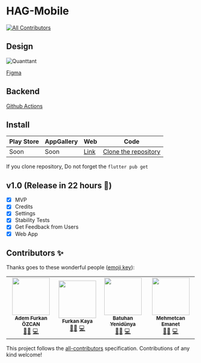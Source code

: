 # HAG-Mobile
<!-- ALL-CONTRIBUTORS-BADGE:START - Do not remove or modify this section -->
[![All Contributors](https://img.shields.io/badge/all_contributors-3-orange.svg?style=flat-square)](#contributors-)
<!-- ALL-CONTRIBUTORS-BADGE:END -->



## Design

![Quanttant](https://user-images.githubusercontent.com/23127261/104778522-87c8fa00-578e-11eb-8f4b-5b6f9bf7216d.png)

[Figma](https://www.figma.com/file/End98E0PyTxwL9LnLMGYXD/HAG?node-id=0%3A1)

## Backend

[Github Actions](https://github.com/Quanttant/HAG-Datalog.git)

## Install

|Play Store|AppGallery|Web|Code|
|--|--|--|--|
|Soon|Soon|[Link](https://quanttant.com/hag/web/#/)|[Clone the repository](https://github.com/Quanttant/HAG-Mobil.git)|

 If you clone repository, Do not forget the  `flutter pub get` 

## v1.0 (Release in 22 hours 💪) 
- [x] MVP
- [x] Credits
- [x] Settings
- [x] Stability Tests
- [x] Get Feedback from Users
- [x] Web App

## Contributors ✨

Thanks goes to these wonderful people ([emoji key](https://allcontributors.org/docs/en/emoji-key)):

<!-- ALL-CONTRIBUTORS-LIST:START - Do not remove or modify this section -->
<!-- prettier-ignore-start -->
<!-- markdownlint-disable -->
<table>
  <tr>
    <td align="center"><a href="https://ademfurkan.com/"><img src="https://avatars0.githubusercontent.com/u/21019611?v=4" width="100px;" alt=""/><br /><sub><b>Adem Furkan ÖZCAN</b></sub></a><br /><a href="#design-Adem68" title="Design">🎨</a><a href="#maintenance-Adem68" title="Maintenance">🚧</a> <a href="https://github.com/Quanttant/HAG-Mobil/commits?author=Adem68" title="Code">💻</a> </td>
    <td align="center"><a href="https://iamfurkan.com"><img src="https://avatars3.githubusercontent.com/u/23127261?v=4" width="100px;" alt=""/><br /><sub><b>Furkan Kaya</b></sub></a><br /><a href="#design-Wijt" title="Design">🎨</a><a href="#maintenance-Wijt" title="Maintenance">🚧</a>  <a href="https://github.com/Quanttant/HAG-Mobil/commits?author=Wijt" title="Code">💻</a></td>
    <td align="center"><a href="batuhanyenidunya.com"><img src="https://avatars2.githubusercontent.com/u/44680817?s=460&u=d5c8f9ef2f5ce5362d1527f08d62e54f3d27457e&v=4" width="100px;" alt=""/><br /><sub><b>Batuhan Yenidünya</b></sub></a><br /><a href="#design-batuhanyndny" title="Design">🎨</a><a href="#maintenance-batuhanyndny" title="Maintenance">🚧</a>  <a href="https://github.com/Quanttant/HAG-Mobil/commits?author=batuhanyndny" title="Code">💻</a></td>
    <td align="center"><a href="https://mehmetcanemanet.com/#/"><img src="https://avatars2.githubusercontent.com/u/44415149?s=460&u=54afb377d0f92cc53c85c2c09864417f5a9237bc&v=4" width="100px;" alt=""/><br /><sub><b>Mehmetcan Emanet</b></sub></a><br /><a href="#design-emanet" title="Design">🎨</a><a href="#maintenance-emanet" title="Maintenance">🚧</a>  <a href="https://github.com/Quanttant/HAG-Mobil/commits?author=emanet" title="Code">💻</a></td>
  </tr>
</table>

<!-- markdownlint-enable -->
<!-- prettier-ignore-end -->
<!-- ALL-CONTRIBUTORS-LIST:END -->

This project follows the [all-contributors](https://github.com/all-contributors/all-contributors) specification. Contributions of any kind welcome!
